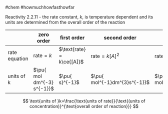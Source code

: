 #chem #howmuchhowfasthowfar  
  
Reactivity 2.2.11 - the rate constant, $k$, is temperature dependent and its units are determined from the overall order of the reaction  
  
|               | zero order                     | first order               | second order                 | third order                  |  
| ------------- | ------------------------------ | ------------------------- | ---------------------------- | ---------------------------- |  
| rate equation | $\text{rate} = k$              | $\text{rate} = k\ce{[A]}$ | $\text{rate} = k[A]^{2}$     | $\text{rate} = k[A]^{3}$     |  
| units of k    | $\pu{ mol dm^{-3} s^{-1}}$<br> | $\pu{ s}^{-1}$            | $\pu{ mol^{-1}dm^{3}s^{-1}}$ | $\pu{ mol^{-2}dm^{6}s^{-1}}$ |  
  
$$  
\text{units of }k=\frac{\text{units of rate}}{\text{(units of concentration)}^{\text{overall order of reaction}}}  
$$  
